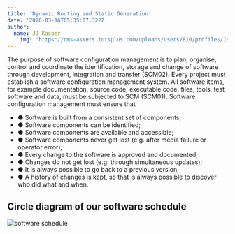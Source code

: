 ```yaml
---
title: 'Dynamic Routing and Static Generation'
date: '2020-03-16T05:35:07.322Z'
author:
  name: JJ Kasper
	img: "https://cms-assets.tutsplus.com/uploads/users/810/profiles/19338/profileImage/profile-square-extra-small.png"
---
```


The purpose of software configuration management is to plan,
organise, control and coordinate the identification, storage and change of
software through development, integration and transfer (SCM02). Every
project must establish a software configuration management system. All
software items, for example documentation, source code, executable code,
files, tools, test software and data, must be subjected to SCM (SCM01).
Software configuration management must ensure that

- ● Software is built from a consistent set of components;
- ● Software components can be identified;
- ● Software components are available and accessible;
- ● Software components never get lost (e.g. after media failure or operator
  error);
- ● Every change to the software is approved and documented;
- ● Changes do not get lost (e.g. through simultaneous updates);
- ● It is always possible to go back to a previous version;
- ● A history of changes is kept, so that is always possible to discover who
  did what and when.

## Circle diagram of our software schedule

![software schedule](https://www.gcreddy.com/wp-content/uploads/2018/08/SCM-1.jpg)
